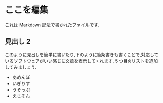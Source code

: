 # ここを編集

これは Markdown 記法で書かれたファイルです.

## 見出し 2

このように見出しを簡単に書いたり,下のように箇条書きも書くことで,対応しているソフトウェアがいい感じに文章を表示してくれます.
5 つ目のリストを追加してみましょう.

- あめんぼ
- いぎりす
- うそっぷ
- えじそん
<!-- ここに追加 -->
